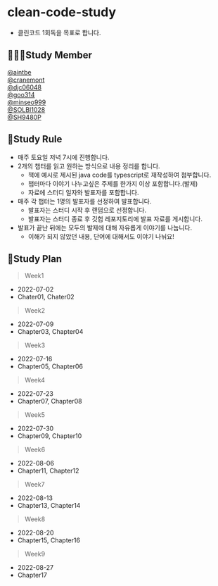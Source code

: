 # clean-code-study
- 클린코드 1회독을 목표로 합니다.

## 👨‍👧‍👧Study Member
[@aintbe](https://github.com/aintbe)  
[@cranemont](https://github.com/cranemont)  
[@djc06048](https://github.com/djc06048)  
[@goo314](https://github.com/goo314)  
[@minseo999](https://github.com/minseo999)  
[@SOLBI1028](https://github.com/SOLBI1028)  
[@SH9480P](https://github.com/SH9480P)  

## 📕Study Rule
- 매주 토요일 저녁 7시에 진행합니다.
- 2개의 챕터를 읽고 원하는 방식으로 내용 정리를 합니다.
    - 책에 예시로 제시된 java code를 typescript로 재작성하여 첨부합니다.
    - 챕터마다 이야기 나누고싶은 주제를 한가지 이상 포함합니다.(발제)
    - 자료에 스터디 일자와 발표자를 포함합니다.
- 매주 각 챕터는 1명의 발표자를 선정하여 발표합니다.
    - 발표자는 스터디 시작 후 랜덤으로 선정합니다.
    - 발표자는 스터디 종료 후 깃헙 레포지토리에 발표 자료를 게시합니다.
- 발표가 끝난 뒤에는 모두의 발제에 대해 자유롭게 이야기를 나눕니다.
    - 이해가 되지 않았던 내용, 단어에 대해서도 이야기 나눠요!

## 📆Study Plan
> Week1
- 2022-07-02
- Chater01, Chater02
> Week2
- 2022-07-09
- Chapter03, Chapter04
> Week3
- 2022-07-16
- Chapter05, Chapter06
> Week4
- 2022-07-23
- Chapter07, Chapter08
> Week5
- 2022-07-30
- Chapter09, Chapter10
> Week6
- 2022-08-06
- Chapter11, Chapter12
> Week7
- 2022-08-13
- Chapter13, Chapter14
> Week8
- 2022-08-20
- Chapter15, Chapter16
> Week9
- 2022-08-27
- Chapter17
